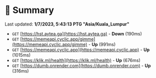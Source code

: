 # 📖 Summary
Last updated: **1/7/2023, 5:43:13 PTG "Asia/Kuala_Lumpur"**

- `GET` [https://hst.aytea.ga](https://hst.aytea.ga) - **Down** (190ms)
- `GET` [https://memeapi.cyclic.app/gimme](https://memeapi.cyclic.app/gimme) - **Up** (991ms)
- `GET` [https://memeapi.cyclic.app](https://memeapi.cyclic.app) - **Up** (1015ms)
- `GET` [https://klik.ml/health](https://klik.ml/health) - **Up** (676ms)
- `GET` [https://dumb.onrender.com](https://dumb.onrender.com) - **Up** (316ms)
